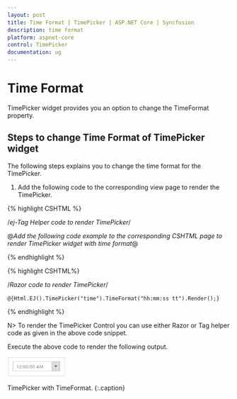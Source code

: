 ```yaml
---
layout: post
title: Time Format | TimePicker | ASP.NET Core | Syncfusion
description: time format
platform: aspnet-core
control: TimePicker
documentation: ug
---
```


# Time Format

TimePicker widget provides you an option to change the TimeFormat property.

## Steps to change Time Format of TimePicker widget

The following steps explains you to change the time format for the TimePicker.

1. Add the following code to the corresponding view page to render the TimePicker.



{% highlight CSHTML %}

/*ej-Tag Helper code to render TimePicker*/

@*Add the following code example to the corresponding CSHTML page to render TimePicker widget with time format*@

<ej-time-picker id="time" time-format="hh:mm:tt ss"></ej-time-picker>
  
{% endhighlight %}

{% highlight CSHTML%}

/*Razor code to render TimePicker*/

    @{Html.EJ().TimePicker("time").TimeFormat("hh:mm:ss tt").Render();}

{% endhighlight %}

N> To render the TimePicker Control you can use either Razor or Tag helper code as given in the above code snippet.

Execute the above code to render the following output.

![](Time-Format_images/Time-Format_img1.png)

TimePicker with TimeFormat.
{:.caption}
